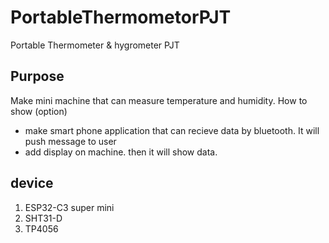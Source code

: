 # PortableThermometorPJT

Portable Thermometer &amp; hygrometer PJT

## Purpose

Make mini machine that can measure temperature and humidity.
How to show (option)

- make smart phone application that can recieve data by bluetooth. It will push message to user
- add display on machine. then it will show data.

## device
 1. ESP32-C3 super mini
 2. SHT31-D
 3. TP4056
